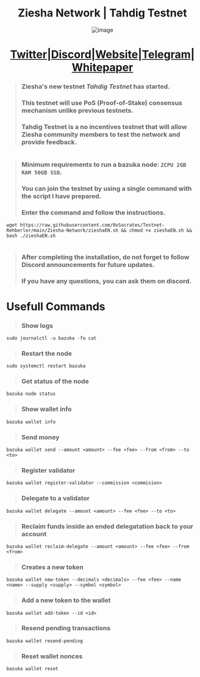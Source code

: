 <h1 align="center"> Ziesha Network | Tahdig Testnet </h1>

<div align="center">

![image](https://user-images.githubusercontent.com/108215275/230774400-08a2c51b-ee74-4884-95a9-de45d1bd8725.png)

#  [Twitter](https://twitter.com/ZieshaNetwork)|[Discord](https://discord.gg/zieshanetwork)|[Website](https://ziesha.network/)|[Telegram](https://t.me/ZieshaNetworkOfficial)|[Whitepaper](https://hackmd.io/_Sw5u2lUR9GfBV5vwtoMSQ)

</div>

> ### Ziesha's new testnet ***Tahdig*** ***Testnet*** has started.
> ### This testnet will use PoS (Proof-of-Stake) consensus mechanism unlike previous testnets.
> ### Tahdig Testnet is a no incentives testnet that will allow Ziesha community members to test the network and provide feedback.
#
#
> ### Minimum requirements to run a bazuka node: `2CPU 2GB RAM 50GB SSD`.
> ### You can join the testnet by using a single command with the script I have prepared.
> ### Enter the command and follow the instructions.
```
wget https://raw.githubusercontent.com/0xSocrates/Testnet-Rehberler/main/Ziesha-Network/zieshaEN.sh && chmod +x zieshaEN.sh && bash ./zieshaEN.sh
```
#
#
> ### After completing the installation, do not forget to follow Discord announcements for future updates.
> ### If you have any questions, you can ask them on discord.
#
#

# Usefull Commands
> ### Show logs
```
sudo journalctl -u bazuka -fo cat
```
> ### Restart the node
```
sudo systemctl restart bazuka
```
> ### Get status of the node
```
bazuka node status
```
> ### Show wallet info
```
bazuka wallet info
```
> ### Send money
```
bazuka wallet send --amount <amount> --fee <fee> --from <from> --to <to>
```
> ### Register validator
```
bazuka wallet register-validator --commission <commision>
```
> ### Delegate to a validator
```
bazuka wallet delegate --amount <amount> --fee <fee> --to <to>
```
> ### Reclaim funds inside an ended delegatation back to your account
```
bazuka wallet reclaim-delegate --amount <amount> --fee <fee> --from <from>
```
> ### Creates a new token
```
bazuka wallet new-token --decimals <decimals> --fee <fee> --name <name> --supply <supply> --symbol <symbol>
```
> ### Add a new token to the wallet
```
bazuka wallet add-token --id <id>
```
> ### Resend pending transactions
```
bazuka wallet resend-pending
```
> ### Reset wallet nonces
```
bazuka wallet reset
```

























